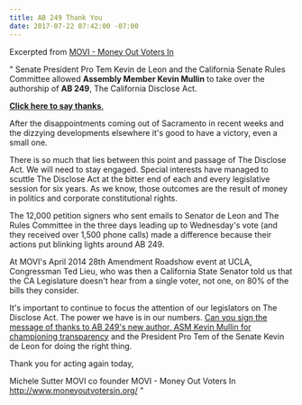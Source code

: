 ```yaml
---
title: AB 249 Thank You
date: 2017-07-22 07:42:00 -07:00
---
```


Excerpted from [MOVI - Money Out Voters In](http://www.moneyoutvotersin.org/) 

"  Senate President Pro Tem Kevin de Leon and the California Senate Rules Committee allowed **Assembly Member Kevin Mullin** to take over the authorship of **AB 249**, The California Disclose Act. 

[**Click here to say thanks**. ](http://www.yesfairelections.org/petition/ab249-coalition.php?ms=ab249-movi)

After the disappointments coming out of Sacramento in recent weeks and the dizzying developments elsewhere it's good to have a victory, even a small one.

There is so much that lies between this point and passage of The Disclose Act.  We will need to stay engaged.  Special interests have managed to scuttle The Disclose Act at the bitter end of each and every legislative session for six years.   As we know, those outcomes are the result of money in politics and corporate constitutional rights.

The 12,000 petition signers who sent emails to Senator de Leon and The Rules Committee in the three days leading up to Wednesday's vote (and they received over 1,500 phone calls) made a difference because their actions put blinking lights around AB 249.

At MOVI's April 2014 28th Amendment Roadshow event at UCLA, Congressman Ted Lieu, who was then a California State Senator told us that the CA Legislature doesn't hear from a single voter, not one, on 80% of the bills they consider.

It's important to continue to focus the attention of our legislators on The Disclose Act.  The power we have is in our numbers. [Can you sign the message of thanks to AB 249's new author, ASM Kevin Mullin for championing transparency](http://www.yesfairelections.org/petition/ab249-coalition.php?ms=ab249-movi) and the President Pro Tem of the Senate Kevin de Leon for doing the right thing. 

Thank you for acting again today,

Michele Sutter
MOVI co founder
MOVI - Money Out Voters In 
http://www.moneyoutvotersin.org/  "

